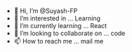 - 👋 Hi, I’m @Suyash-FP
- 👀 I’m interested in ... Learning
- 🌱 I’m currently learning ... React
- 💞️ I’m looking to collaborate on ... code
- 📫 How to reach me ... mail me

<!---
Suyash-FP/Suyash-FP is a ✨ special ✨ repository because its `README.md` (this file) appears on your GitHub profile.
You can click the Preview link to take a look at your changes.
--->

